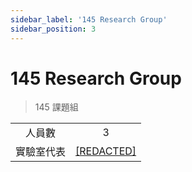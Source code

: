 ```yaml
---
sidebar_label: '145 Research Group'
sidebar_position: 3
---
```


# 145 Research Group
>145 課題組

| | |
|:--:|:--:|
|人員數|3|
|實驗室代表|[[REDACTED]](/docs/plaster)|
